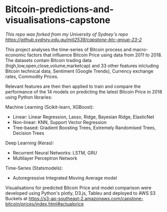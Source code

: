 # Bitcoin-predictions-and-visualisations-capstone

*This repo was forked from my University of Sydney's repo https://github.sydney.edu.au/mili2539/capstone-btc-group-23-2*

This project analyses the time-series of Bitcoin process and macro-economic factors that influence Bitcoin Price using data from 2011 to 2018. The datasets contain Bitcoin trading data (high,low,open,close,volume,marketcap) and 33 other features inlcluding Bitcoin technical data, Sentiment (Google Trends), Currency exchange rates, Commodity Prices.

Relevant features are then then applied to train and compare the performance of the 14 models on predicting the latest Bitcoin Price in 2018 using Python libraries: 

Machine Learning (Scikit-learn, XGBoost): 
* Linear: Linear Regression, Lasso, Ridge, Bayesian Ridge, ElasticNet
* Non-linear: KNN, Support Vector Regression
* Tree-based: Gradient Boosting Trees, Extremely Randomised Trees, Decision Trees

Deep Learning (Keras): 
* Recurrent Neural Networks: LSTM, GRU 
* Multilayer Perceptron Network
    
Time-Series (Statsmodels): 
* Autoregressive Integrated Moving Average model 
    
Visualisations for predicted Bitcoin Price and model comparison were developed using Python's plotly, D3.js, Tableu and deployed to AWS S3 Buckets at https://s3-ap-southeast-2.amazonaws.com/capstone-bitcoin/prices/index.html#actualprice

